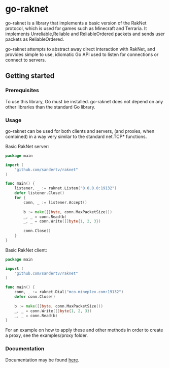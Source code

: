 # go-raknet

go-raknet is a library that implements a basic version of the RakNet protocol, which is used for games such as
Minecraft and Terraria. It implements Unreliable,Reliable and ReliableOrdered packets and sends user packets 
as ReliableOrdered.

go-raknet attempts to abstract away direct interaction with RakNet, and provides simple to use, idiomatic Go
API used to listen for connections or connect to servers.

## Getting started

### Prerequisites
To use this library, Go must be installed. go-raknet does not depend on any other libraries than the standard
Go library.

### Usage
go-raknet can be used for both clients and servers, (and proxies, when combined) in a way very similar to the
standard net.TCP* functions.

Basic RakNet server:
```go
package main

import (
	"github.com/sandertv/raknet"
)

func main() {
	listener, _ := raknet.Listen("0.0.0.0:19132")
	defer listener.Close()
	for {
		conn, _ := listener.Accept()
		
		b := make([]byte, conn.MaxPacketSize())
		_, _ = conn.Read(b)
		_, _ = conn.Write([]byte{1, 2, 3})
		
		conn.Close()
	}
}
```

Basic RakNet client:

```go
package main

import (
	"github.com/sandertv/raknet"
)

func main() {
	conn, _ := raknet.Dial("mco.mineplex.com:19132")
	defer conn.Close()
	
    b := make([]byte, conn.MaxPacketSize())
    _, _ = conn.Write([]byte{1, 2, 3})
    _, _ = conn.Read(b)
}
```

For an example on how to apply these and other methods in order to create a proxy, see the examples/proxy
folder.

### Documentation
Documentation may be found [here](https://godoc.org/github.com/Sandertv/go-raknet).